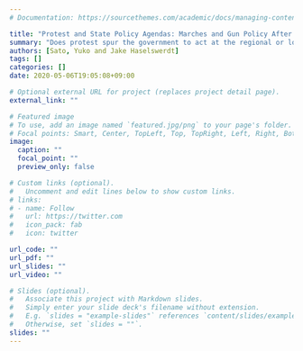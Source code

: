 ```yaml
---
# Documentation: https://sourcethemes.com/academic/docs/managing-content/

title: "Protest and State Policy Agendas: Marches and Gun Policy After Parkland (Working Paper)"
summary: "Does protest spur the government to act at the regional or local level? While existing work finds that protest activity affects the behavior of national legislators, surprisingly, little work exists on the effects of protest on subnational level legislation. Gun control in the United States offers a promising case for studying this question, due to considerable variation in both protest and policymaking activity across the 50 states following the mass shooting in Parkland, FL in early 2018. We use an original monthly panel dataset of progress on both gun control and pro-gun legislation in all states between 2017 and 2019, paired with monthly protest march data from the Crowd Counting Consortium, to determine whether or not protest spurred state governments to act on gun control. We find that marches advocating gun control are associated with an increased likelihood of legislative movement and enactment on gun control, though they do not appear to discourage action that loosens gun laws. On the other side, pro-gun marches do not seem to have the desired effect, and may even spark a legislative backlash."
authors: [Sato, Yuko and Jake Haselswerdt]
tags: []
categories: []
date: 2020-05-06T19:05:08+09:00

# Optional external URL for project (replaces project detail page).
external_link: ""

# Featured image
# To use, add an image named `featured.jpg/png` to your page's folder.
# Focal points: Smart, Center, TopLeft, Top, TopRight, Left, Right, BottomLeft, Bottom, BottomRight.
image:
  caption: ""
  focal_point: ""
  preview_only: false

# Custom links (optional).
#   Uncomment and edit lines below to show custom links.
# links:
# - name: Follow
#   url: https://twitter.com
#   icon_pack: fab
#   icon: twitter

url_code: ""
url_pdf: ""
url_slides: ""
url_video: ""

# Slides (optional).
#   Associate this project with Markdown slides.
#   Simply enter your slide deck's filename without extension.
#   E.g. `slides = "example-slides"` references `content/slides/example-slides.md`.
#   Otherwise, set `slides = ""`.
slides: ""
---
```

